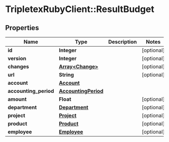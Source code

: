 # TripletexRubyClient::ResultBudget

## Properties
Name | Type | Description | Notes
------------ | ------------- | ------------- | -------------
**id** | **Integer** |  | [optional] 
**version** | **Integer** |  | [optional] 
**changes** | [**Array&lt;Change&gt;**](Change.md) |  | [optional] 
**url** | **String** |  | [optional] 
**account** | [**Account**](Account.md) |  | 
**accounting_period** | [**AccountingPeriod**](AccountingPeriod.md) |  | 
**amount** | **Float** |  | [optional] 
**department** | [**Department**](Department.md) |  | [optional] 
**project** | [**Project**](Project.md) |  | [optional] 
**product** | [**Product**](Product.md) |  | [optional] 
**employee** | [**Employee**](Employee.md) |  | [optional] 



